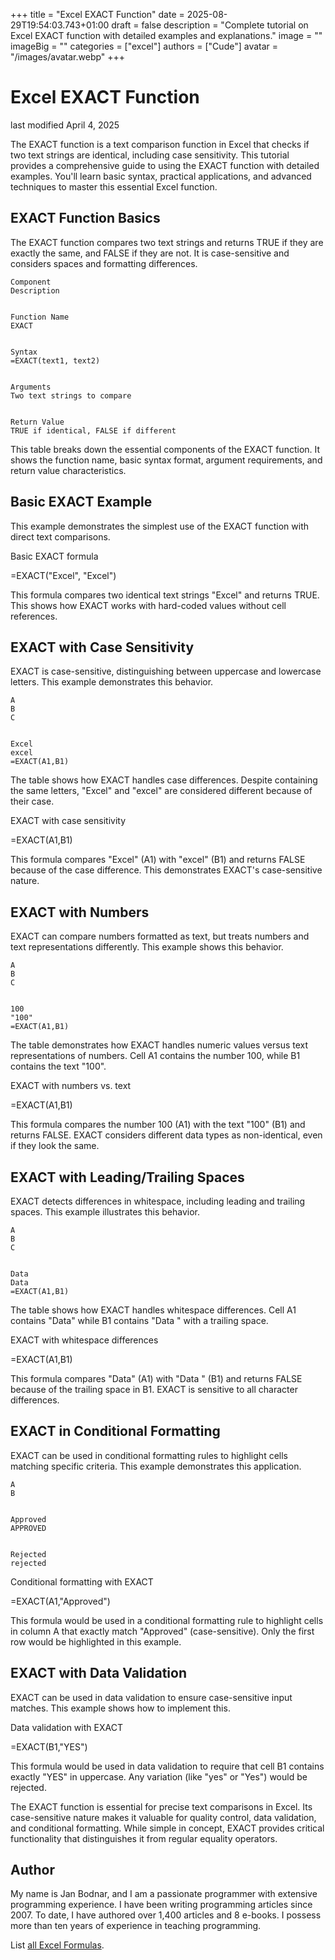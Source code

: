 +++
title = "Excel EXACT Function"
date = 2025-08-29T19:54:03.743+01:00
draft = false
description = "Complete tutorial on Excel EXACT function with detailed examples and explanations."
image = ""
imageBig = ""
categories = ["excel"]
authors = ["Cude"]
avatar = "/images/avatar.webp"
+++

# Excel EXACT Function

last modified April 4, 2025

The EXACT function is a text comparison function in Excel that 
checks if two text strings are identical, including case sensitivity. This 
tutorial provides a comprehensive guide to using the EXACT 
function with detailed examples. You'll learn basic syntax, practical 
applications, and advanced techniques to master this essential Excel function.

## EXACT Function Basics

The EXACT function compares two text strings and returns TRUE if 
they are exactly the same, and FALSE if they are not. It is case-sensitive and 
considers spaces and formatting differences.

  
    Component
    Description
  
  
    Function Name
    EXACT
  
  
    Syntax
    =EXACT(text1, text2)
  
  
    Arguments
    Two text strings to compare
  
  
    Return Value
    TRUE if identical, FALSE if different
  

This table breaks down the essential components of the EXACT
function. It shows the function name, basic syntax format, argument 
requirements, and return value characteristics.

## Basic EXACT Example

This example demonstrates the simplest use of the EXACT function with direct 
text comparisons.

Basic EXACT formula
  

=EXACT("Excel", "Excel")

This formula compares two identical text strings "Excel" and returns TRUE. 
This shows how EXACT works with hard-coded values without cell references.

## EXACT with Case Sensitivity

EXACT is case-sensitive, distinguishing between uppercase and lowercase 
letters. This example demonstrates this behavior.

  
    A
    B
    C
  
  
    Excel
    excel
    =EXACT(A1,B1)
  

The table shows how EXACT handles case differences. Despite 
containing the same letters, "Excel" and "excel" are considered different 
because of their case.

EXACT with case sensitivity
  

=EXACT(A1,B1)

This formula compares "Excel" (A1) with "excel" (B1) and returns FALSE because 
of the case difference. This demonstrates EXACT's case-sensitive nature.

## EXACT with Numbers

EXACT can compare numbers formatted as text, but treats numbers and text 
representations differently. This example shows this behavior.

  
    A
    B
    C
  
  
    100
    "100"
    =EXACT(A1,B1)
  

The table demonstrates how EXACT handles numeric values versus 
text representations of numbers. Cell A1 contains the number 100, while B1 
contains the text "100".

EXACT with numbers vs. text
  

=EXACT(A1,B1)

This formula compares the number 100 (A1) with the text "100" (B1) and returns 
FALSE. EXACT considers different data types as non-identical, even if they 
look the same.

## EXACT with Leading/Trailing Spaces

EXACT detects differences in whitespace, including leading and trailing spaces. 
This example illustrates this behavior.

  
    A
    B
    C
  
  
    Data
    Data 
    =EXACT(A1,B1)
  

The table shows how EXACT handles whitespace differences. Cell A1 
contains "Data" while B1 contains "Data " with a trailing space.

EXACT with whitespace differences
  

=EXACT(A1,B1)

This formula compares "Data" (A1) with "Data " (B1) and returns FALSE because 
of the trailing space in B1. EXACT is sensitive to all character differences.

## EXACT in Conditional Formatting

EXACT can be used in conditional formatting rules to highlight cells matching 
specific criteria. This example demonstrates this application.

  
    A
    B
  
  
    Approved
    APPROVED
  
  
    Rejected
    rejected
  

Conditional formatting with EXACT
  

=EXACT(A1,"Approved")

This formula would be used in a conditional formatting rule to highlight cells 
in column A that exactly match "Approved" (case-sensitive). Only the first row 
would be highlighted in this example.

## EXACT with Data Validation

EXACT can be used in data validation to ensure case-sensitive input matches. 
This example shows how to implement this.

Data validation with EXACT
  

=EXACT(B1,"YES")

This formula would be used in data validation to require that cell B1 contains 
exactly "YES" in uppercase. Any variation (like "yes" or "Yes") would be 
rejected.

The EXACT function is essential for precise text comparisons in 
Excel. Its case-sensitive nature makes it valuable for quality control, data 
validation, and conditional formatting. While simple in concept, EXACT provides 
critical functionality that distinguishes it from regular equality operators.

## Author

My name is Jan Bodnar, and I am a passionate programmer with extensive
programming experience. I have been writing programming articles since 2007.
To date, I have authored over 1,400 articles and 8 e-books. I possess more
than ten years of experience in teaching programming.

List [all Excel Formulas](/all/#excel).